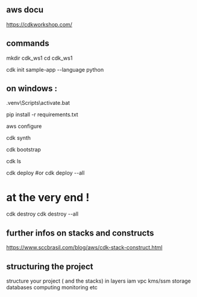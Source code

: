 ## aws docu 
https://cdkworkshop.com/

## commands
mkdir cdk_ws1
cd cdk_ws1

cdk init sample-app --language python

## on windows :
.venv\Scripts\activate.bat

pip install -r requirements.txt

aws configure

cdk synth

cdk bootstrap

cdk ls

cdk deploy
#or
cdk deploy --all

# at the very end !
cdk destroy 
cdk destroy --all

## further infos on stacks and constructs
https://www.sccbrasil.com/blog/aws/cdk-stack-construct.html

## structuring the project
structure your project ( and the stacks) in layers
iam
vpc
kms/ssm
storage
databases
computing
monitoring
etc